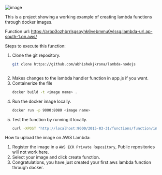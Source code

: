 ![image](https://github.com/abhishekjkrsna/lambda-nodejs/assets/93752888/41fd4719-d573-40fb-a396-8e343aa78c94)

This is a project showing a working example of creating lambda functions through docker images.

Function url:
https://arbp3ozhbrrlsgsoyhk6vebmmu0ylssg.lambda-url.ap-south-1.on.aws/

Steps to execute this function:
1. Clone the git repository.
   ```bash
   git clone https://github.com/abhishekjkrsna/lambda-nodejs
  
3. Makes changes to the lambda handler function in app.js if you want.
4. Containerize the file
   ```bash
   docker build -t <image name> .
   ```
5. Run the docker image locally.
   ```bash
   docker run -p 9000:8080 <image name>
   ```
6. Test the function by running it locally.
   ```bash
   curl -XPOST "http://localhost:9000/2015-03-31/functions/function/invocations" -d ''
   ```

How to upload the image on AWS Lambda:
1. Register the image in a `AWS ECR Private Repository`, Public repositories will not work here.
2. Select your image and click create function.
3. Congratulations, you have just created your first aws lambda function through docker.
